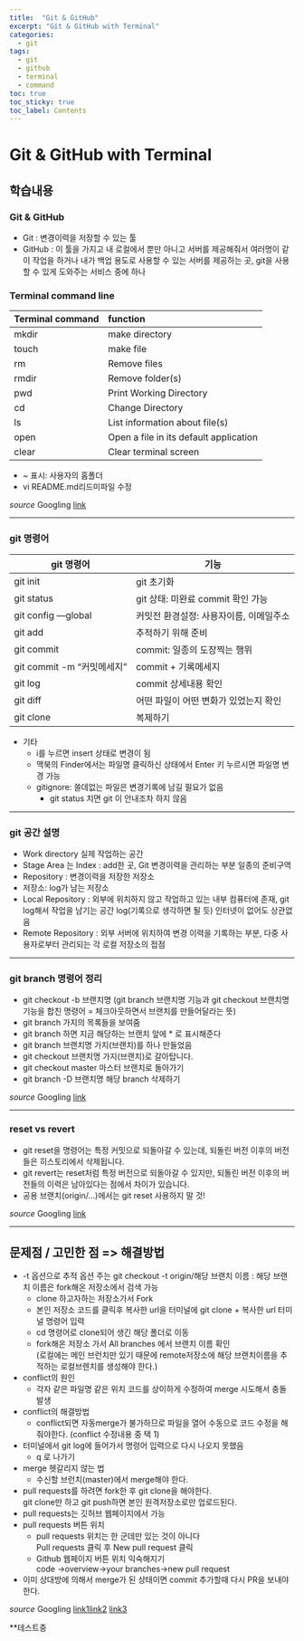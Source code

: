 ```yaml
---
title:  "Git & GitHub"
excerpt: "Git & GitHub with Terminal"
categories: 
  - git
tags:
  - git
  - github
  - terminal
  - command
toc: true
toc_sticky: true
toc_label: Contents
---
```

#  Git & GitHub with Terminal
## **학습내용**
### Git & GitHub
* Git : 변경이력을 저장할 수 있는 툴
* GitHub :  이 툴을 가지고 내 로컬에서 뿐만 아니고 서버를 제공해줘서 여러명이 같이 작업을 하거나 내가 백업 용도로 사용할 수 있는 서버를 제공하는 곳, git을 사용할 수 있게 도와주는 서비스 중에 하나
### Terminal command line
|Terminal command|function|
|--|:--|
|mkdir|make directory|
|touch|make file|
|rm|Remove files|
|rmdir|Remove folder(s)|
|pwd|Print Working Directory|
|cd|Change Directory|
|ls|List information about file(s)|
|open|Open a file in its default application|
|clear|Clear terminal screen|

* ~ 표시:  사용자의 홈폴더
* vi README.md리드미파일 수정

*source* Googling [link](https://ss64.com/bash/)

---
### git 명령어
|git 명령어|기능|
|--|--|
|git init|git 초기화|
|git status|git 상태: 미완료 commit 확인 가능|
|git config —global|커밋전 환경설정: 사용자이름, 이메일주소|
|git add|추적하기 위해 준비|
|git commit|commit: 일종의 도장찍는 행위|
|git commit -m “커밋메세지”|commit + 기록메세지|
|git log |commit 상세내용 확인|
|git diff|어떤 파일이 어떤 변화가 있었는지 확인 | 
|git clone|복제하기|

* 기타 
    * i를 누르면 insert 상태로 변경이 됨 
    * 맥북의 Finder에서는 파일명 클릭하신 상태에서 Enter 키 누르시면 파일명 변경 가능 
    * gitignore: 쓸데없는 파일은 변경기록에 남길 필요가 없음  
        * git status 치면 git 이 안내조차 하지 않음
____
### git 공간 설명
* Work directory 실제 작업하는 공간 
* Stage Area 는 Index : add한 곳, Git 변경이력을 관리하는 부분 일종의 준비구역
* Repository : 변경이력을 저장한 저장소
* 저장소: log가 남는 저장소
* Local Repository : 외부에 위치하지 않고 작업하고 있는 내부 컴퓨터에 존재, git log해서 작업을 남기는 공간 log(기록으로 생각하면 될 듯) 인터넷이 없어도 상관없음
* Remote Repository : 외부 서버에 위치하여 변경 이력을 기록하는 부분, 다중 사용자로부터 관리되는 각 로컬 저장소의 접점
---
### git branch 명령어 정리
* git checkout -b 브랜치명 (git branch 브랜치명 기능과 git checkout 브랜치명 기능을 합친 명령어 = 체크아웃하면서 브랜치를 만들어달라는 뜻)
* git branch 가지의 목록들을 보여줌
* git branch 하면 지금 해당하는 브랜치 앞에 * 로 표시해준다
* git branch 브랜치명 가지(브랜치)를 하나 만들었음
* git checkout 브랜치명 가지(브랜치)로 갈아탑니다.
* git checkout master 마스터 브랜치로 돌아가기
* git branch -D 브랜치명 해당 branch 삭제하기

*source* Googling [link](https://rogerdudler.github.io/git-guide/index.ko.html)

---
### reset vs revert
* git reset을 명령어는 특정 커밋으로 되돌아갈 수 있는데, 되돌린 버전 이후의 버전들은 히스토리에서 삭제됩니다.
* git revert는 reset처럼 특정 버전으로 되돌아갈 수 있지만, 되돌린 버전 이후의 버전들의 이력은 남아있다는 점에서 차이가 있습니다.
* 공용 브랜치(origin/...)에서는 git reset 사용하지 말 것!

*source* Googling [link](https://victorydntmd.tistory.com/79)

---
## **문제점 / 고민한 점 => 해결방법**
* -t 옵션으로 추적 옵션 주는 git checkout -t origin/해당 브랜치 이름 :   해당 브랜치 이름은 fork해온 저장소에서 검색 가능
    * clone 하고자하는 저장소가서 Fork 
    * 본인 저장소 코드를 클릭후 복사한 url을 터미널에 git clone + 복사한 url 터미널 명령어 입력
    * cd 명령어로 clone되어 생긴 해당 폴더로 이동
    * fork해온 저장소 가서 All branches 에서 브랜치 이름 확인  
    (로컬에는 메인 브런치만 있기 때문에 remote저장소에 해당 브랜치이름을 추적하는 로컬브렌치를 생성해야 한다.)
* conflict의 원인
    * 각자 같은 파일명 같은 위치 코드를 상이하게 수정하여 merge 시도해서 충돌 발생
* conflict의 해결방법
    * conflict되면 자동merge가 불가하므로 파일을 열어 수동으로 코드 수정을 해줘야한다. (conflict 수정내용 중 택 1)
* 터미널에서 git log에 들어가서 명령어 입력으로 다시 나오지 못했음
    * q 로 나가기
* merge 헷갈리지 않는 법
    * 수신할 브런치(master)에서 merge해야 한다.
* pull requests를 하려면 fork한 후 git clone을 해야한다.   
git clone만 하고 git push하면 본인 원격저장소로만 업로드된다.   
* pull requests는 깃허브 웹페이지에서 가능
* pull requests 버튼 위치
    * pull requests 위치는 한 군데만 있는 것이 아니다  
    Pull requests 클릭 후 New pull request 클릭
    * Github 웹페이지 버튼 위치 익숙해지기  
    code ->overview->your branches->new pull request
* 이미 상대방에 의해서 merge가 된 상태이면 commit 추가할때 다시 PR을 보내야한다.

*source* Googling [link1](https://youtu.be/vGRISKOIS-w)[link2](https://youtu.be/_n0ghzo8qD0)
[link3](https://youtu.be/0RqbZt_TZkY)

**테스트중
